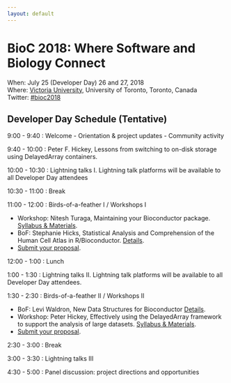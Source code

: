 ```yaml
---
layout: default
---
```

# BioC 2018: Where Software and Biology Connect

When: July 25 (Developer Day) 26 and 27, 2018 <br />
Where: [Victoria University][venue], University of Toronto, Toronto, Canada<br />
Twitter: [#bioc2018][tweet]

[tweet]: https://twitter.com/hashtag/bioc2018
[venue]: ./travel-accommodations

## Developer Day Schedule (Tentative)

9:00 - 9:40
: Welcome
    - Orientation & project updates
	- Community activity

9:40 - 10:00
: Peter F. Hickey, Lessons from switching to on-disk storage using
  DelayedArray containers.

10:00 - 10:30
: Lightning talks I. Lightning talk platforms will be available to all
  Developer Day attendees

10:30 - 11:00
: Break

11:00 - 12:00
: Birds-of-a-feather I / Workshops I

  - Workshop: Nitesh Turaga, Maintaining your Bioconductor
    package. [Syllabus & Materials][Turaga_MaintainBioc].
  - BoF: Stephanie Hicks, Statistical Analysis and Comprehension of
    the Human Cell Atlas in R/Bioconductor. [Details][hca].
  - [Submit your proposal](call-for-abstracts).

12:00 - 1:00
: Lunch

1:00 - 1:30
: Lightning talks II. Lightning talk platforms will be available to
  all Developer Day attendees.

1:30 - 2:30
: Birds-of-a-feather II / Workshops II

  - BoF: Levi Waldron, New Data Structures for Bioconductor
    [Details][structures].
  - Workshop: Peter Hickey, Effectively using the DelayedArray
    framework to support the analysis of large
    datasets. [Syllabus & Materials][Hickey_DelayedArray].
  - [Submit your proposal](call-for-abstracts).

2:30 - 3:00
: Break

3:00 - 3:30
: Lightning talks III

4:30 - 5:00
: Panel discussion: project directions and opportunities

[hca]: https://github.com/Bioconductor/BioC2018/issues/5
[structures]: https://github.com/Bioconductor/BioC2018/issues/8

[Hickey_DelayedArray]: https://github.com/Bioconductor/BiocWorkshops/blob/master/Hickey_DelayedArray.Rmd
[Turaga_MaintainBioc]: https://github.com/Bioconductor/BiocWorkshops/blob/master/Turaga_MaintainBioc.Rmd
